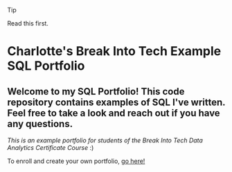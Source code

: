 > [!TIP]
> Read this first. 


# Charlotte's Break Into Tech Example SQL Portfolio

## Welcome to my SQL Portfolio! This code repository contains examples of SQL I've written. Feel free to take a look and reach out if you have any questions.

*This is an example portfolio for students of the Break Into Tech Data Analytics Certificate Course* :)  

To enroll and create your own portfolio, [go here!](https://howtobreakintotech.com/data-analytics-certificate-program/)
